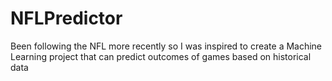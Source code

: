 # NFLPredictor

Been following the NFL more recently so I was inspired to create a Machine Learning project that can predict outcomes of games based on historical data
